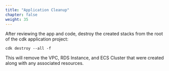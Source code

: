 ```yaml
---
title: "Application Cleanup"
chapter: false
weight: 35
---
```


After reviewing the app and code, destroy the created stacks from the root of the cdk application project:

```
cdk destroy --all -f
```

This will remove the VPC, RDS Instance, and ECS Cluster that were created along with any associated resources. 


